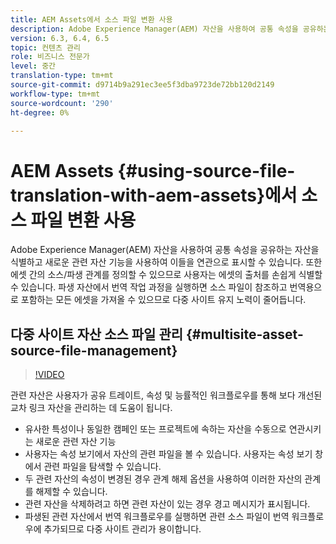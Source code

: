 ```yaml
---
title: AEM Assets에서 소스 파일 변환 사용
description: Adobe Experience Manager(AEM) 자산을 사용하여 공통 속성을 공유하는 자산을 식별하고 새로운 관련 자산 기능을 사용하여 이들을 연관으로 표시할 수 있습니다. 또한 에셋 간의 소스/파생 관계를 정의할 수 있으므로 사용자는 에셋의 출처를 손쉽게 식별할 수 있습니다. 파생 자산에서 번역 작업 과정을 실행하면 소스 파일이 참조하고 번역용으로 포함하는 모든 에셋을 가져올 수 있으므로 다중 사이트 유지 노력이 줄어듭니다.
version: 6.3, 6.4, 6.5
topic: 컨텐츠 관리
role: 비즈니스 전문가
level: 중간
translation-type: tm+mt
source-git-commit: d9714b9a291ec3ee5f3dba9723de72bb120d2149
workflow-type: tm+mt
source-wordcount: '290'
ht-degree: 0%

---
```



# AEM Assets {#using-source-file-translation-with-aem-assets}에서 소스 파일 변환 사용

Adobe Experience Manager(AEM) 자산을 사용하여 공통 속성을 공유하는 자산을 식별하고 새로운 관련 자산 기능을 사용하여 이들을 연관으로 표시할 수 있습니다. 또한 에셋 간의 소스/파생 관계를 정의할 수 있으므로 사용자는 에셋의 출처를 손쉽게 식별할 수 있습니다. 파생 자산에서 번역 작업 과정을 실행하면 소스 파일이 참조하고 번역용으로 포함하는 모든 에셋을 가져올 수 있으므로 다중 사이트 유지 노력이 줄어듭니다.

## 다중 사이트 자산 소스 파일 관리 {#multisite-asset-source-file-management}

>[!VIDEO](https://video.tv.adobe.com/v/18331/?quality=9&learn=on)

관련 자산은 사용자가 공유 트레이트, 속성 및 능률적인 워크플로우를 통해 보다 개선된 교차 링크 자산을 관리하는 데 도움이 됩니다.

* 유사한 특성이나 동일한 캠페인 또는 프로젝트에 속하는 자산을 수동으로 연관시키는 새로운 관련 자산 기능
* 사용자는 속성 보기에서 자산의 관련 파일을 볼 수 있습니다. 사용자는 속성 보기 창에서 관련 파일을 탐색할 수 있습니다.
* 두 관련 자산의 속성이 변경된 경우 관계 해제 옵션을 사용하여 이러한 자산의 관계를 해제할 수 있습니다.
* 관련 자산을 삭제하려고 하면 관련 자산이 있는 경우 경고 메시지가 표시됩니다.
* 파생된 관련 자산에서 번역 워크플로우를 실행하면 관련 소스 파일이 번역 워크플로우에 추가되므로 다중 사이트 관리가 용이합니다.
